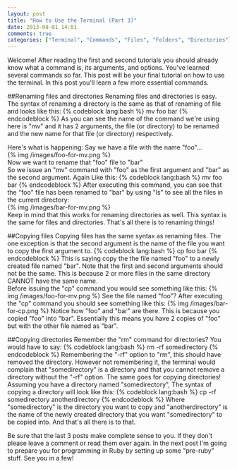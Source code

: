 ```yaml
---
layout: post
title: "How to Use the Terminal (Part 3)"
date: 2013-08-01 14:01
comments: true
categories: ["Terminal", "Commands", "Files", "Folders", "Directories"]
---
```


Welcome! After reading the first and second tutorials you should already know what a command is, its arguments, and options. You've learned several commands so far. This post will be your final tutorial on how to use the terminal. In this post you'll learn a few more essential commands.  

##Renaming files and directories
Renaming files and directories is easy. The syntax of renaming a directory is the same as that of renaming of file and looks like this:
{% codeblock lang:bash %}
mv foo bar
{% endcodeblock %}
As you can see the name of the command we're using here is "mv" and it has 2 arguments, the file (or directory) to be renamed and the new name for that file (or directory) respectively.  

Here's what is happening:
Say we have a file with the name "foo"...  
{% img /images/foo-for-mv.png %}  
Now we want to rename that "foo" file to "bar"  
So we issue an "mv" command with "foo" as the first argument and "bar" as the second argument. Again Like this:
{% codeblock lang:bash %}
mv foo bar
{% endcodeblock %}
After executing this command, you can see that the "foo" file has been renamed to "bar" by using "ls" to see all the files in the current directory:  
{% img /images/bar-for-mv.png %}  
Keep in mind that this works for renaming directories as well. This syntax is the same for files and directories.
That's all there is to renaming things!  

##Copying files
Copying files has the same syntax as renaming files. The one exception is that the second argument is the name of the file you want to copy the first argument to.
{% codeblock lang:bash %}
cp foo bar
{% endcodeblock %}
This is saying copy the the file named "foo" to a newly created file named "bar". Note that the first and second arguments should not be the same. This is because 2 or more files in the same directory CANNOT have the same name.  
Before issuing the "cp" command you would see something like this:
{% img /images/foo-for-mv.png %}
See the file named "foo"?
After executing the "cp" command you should see something like this:
{% img /images/bar-for-cp.png %}
Notice how "foo" and "bar" are there. This is because you copied "foo" into "bar". Essentially this means you have 2 copies of "foo" but with the other file named as "bar".  

##Copying directories
Remember the "rm" command for directories? You would have to say:
{% codeblock lang:bash %}
rm -rf somedirectory
{% endcodeblock %}
Remembering the "-rf" option to "rm", this should have removed the directory. However not remembering it, the terminal would complain that "somedirectory" is a directory and that you cannot remove a directory without the "-rf" option. The same goes for copying directories!
Assuming you have a directory named "somedirectory", The syntax of copying a directory will look like this:
{% codeblock lang:bash %}
cp -rf somedirectory anotherdirectory
{% endcodeblock %}
Where "somedirectory" is the directory you want to copy and "anotherdirectory" is the name of the newly created directory that you want "somedirectory" to be copied into.
And that's all there is to that.  

Be sure that the last 3 posts make complete sense to you. If they don't please leave a comment or read them over again. In the next post I'm going to prepare you for programming in Ruby by setting up some "pre-ruby" stuff. See you in a few!
